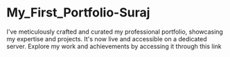 # My_First_Portfolio-Suraj
 I've meticulously crafted and curated my professional portfolio, showcasing my expertise and projects. It's now live and accessible on a dedicated server. Explore my work and achievements by accessing it through this link
